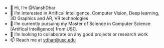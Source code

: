 - 👋 Hi, I’m @VanshDhar
- 👀 I’m interested in Artifical Intelligence, Computer Vision, Deep learning, 3D Graphics and AR, VR technologies
- 🌱 I’m currently pursuing my Master of Science in Computer Science (Artifical Intelligence) from USC.
- 💞️ I’m looking to collaborate on any good projects or research work
- 📫 Reach me at vdhar@usc.edu

<!---
VanshDhar/VanshDhar is a ✨ special ✨ repository because its `README.md` (this file) appears on your GitHub profile.
You can click the Preview link to take a look at your changes.
--->
